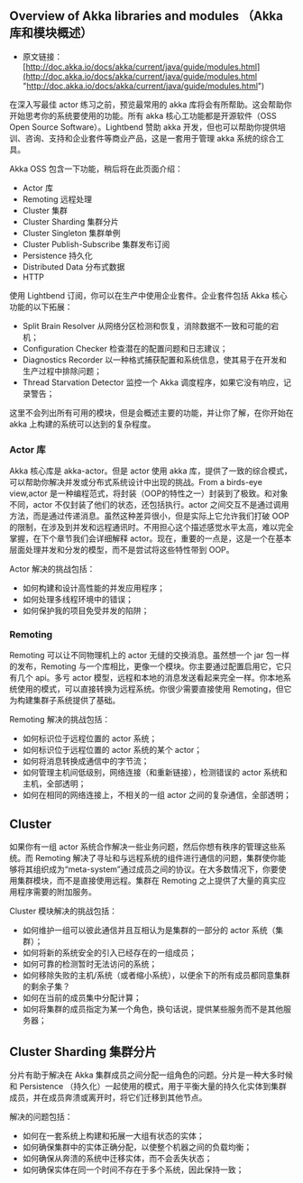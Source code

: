 ## Overview of Akka libraries and modules （Akka 库和模块概述）
- 原文链接：[http://doc.akka.io/docs/akka/current/java/guide/modules.html](http://doc.akka.io/docs/akka/current/java/guide/modules.html "http://doc.akka.io/docs/akka/current/java/guide/modules.html")

在深入写最佳 actor 练习之前，预览最常用的 akka 库将会有所帮助。这会帮助你开始思考你的系统要使用的功能。所有 akka 核心工功能都是开源软件（OSS Open Source Software）。Lightbend 赞助 akka 开发，但也可以帮助你提供培训、咨询、支持和企业套件等商业产品，这是一套用于管理 akka 系统的综合工具。

Akka OSS 包含一下功能，稍后将在此页面介绍：

- Actor 库
- Remoting 远程处理
- Cluster 集群
- Cluster Sharding 集群分片
- Cluster Singleton 集群单例
- Cluster Publish-Subscribe 集群发布订阅
- Persistence 持久化
- Distributed Data 分布式数据
- HTTP

使用 Lightbend 订阅，你可以在生产中使用企业套件。企业套件包括 Akka 核心功能的以下拓展：

- Split Brain Resolver 从网络分区检测和恢复，消除数据不一致和可能的宕机；
- Configuration Checker 检查潜在的配置问题和日志建议；
- Diagnostics Recorder 以一种格式捕获配置和系统信息，使其易于在开发和生产过程中排除问题；
- Thread Starvation Detector 监控一个 Akka 调度程序，如果它没有响应，记录警告；

这里不会列出所有可用的模块，但是会概述主要的功能，并让你了解，在你开始在 akka 上构建的系统可以达到的复杂程度。

### Actor 库

Akka 核心库是 akka-actor。但是 actor 使用 akka 库，提供了一致的综合模式，可以帮助你解决并发或分布式系统设计中出现的挑战。From a birds-eye view,actor 是一种编程范式，将封装（OOP的特性之一）封装到了极致。和对象不同，actor 不仅封装了他们的状态，还包括执行。actor 之间交互不是通过调用方法，而是通过传递消息。虽然这种差异很小，但是实际上它允许我们打破 OOP 的限制，在涉及到并发和远程通讯时。不用担心这个描述感觉水平太高，难以完全掌握，在下个章节我们会详细解释 actor。现在，重要的一点是，这是一个在基本层面处理并发和分发的模型，而不是尝试将这些特性带到 OOP。

Actor 解决的挑战包括：

- 如何构建和设计高性能的并发应用程序；
- 如何处理多线程环境中的错误；
- 如何保护我的项目免受并发的陷阱；

### Remoting

Remoting 可以让不同物理机上的 actor 无缝的交换消息。虽然想一个 jar 包一样的发布，Remoting 与一个库相比，更像一个模块。你主要通过配置启用它，它只有几个 api。多亏 actor 模型，远程和本地的消息发送看起来完全一样。你本地系统使用的模式，可以直接转换为远程系统。你很少需要直接使用 Remoting，但它为构建集群子系统提供了基础。

Remoting 解决的挑战包括：

- 如何标识位于远程位置的 actor 系统；
- 如何标识位于远程位置的 actor 系统的某个 actor；
- 如何将消息转换成通信中的字节流；
- 如何管理主机间低级别，网络连接（和重新链接），检测错误的 actor 系统和主机，全部透明；
- 如何在相同的网络连接上，不相关的一组 actor 之间的复杂通信，全部透明；

## Cluster

如果你有一组 actor 系统合作解决一些业务问题，然后你想有秩序的管理这些系统。而 Remoting 解决了寻址和与远程系统的组件进行通信的问题，集群使你能够将其组织成为“meta-system”通过成员之间的协议。在大多数情况下，你要使用集群模块，而不是直接使用远程。集群在 Remoting 之上提供了大量的真实应用程序需要的附加服务。

Cluster 模块解决的挑战包括：
- 如何维护一组可以彼此通信并且互相认为是集群的一部分的 actor 系统（集群）；
- 如何将新的系统安全的引入已经存在的一组成员；
- 如何可靠的检测暂时无法访问的系统；
- 如何移除失败的主机/系统（或者缩小系统），以便余下的所有成员都同意集群的剩余子集？
- 如何在当前的成员集中分配计算；
- 如何将集群的成员指定为某一个角色，换句话说，提供某些服务而不是其他服务器；

## Cluster Sharding 集群分片

分片有助于解决在 Akka 集群成员之间分配一组角色的问题。分片是一种大多时候和 Persistence （持久化）一起使用的模式，用于平衡大量的持久化实体到集群成员，并在成员奔溃或离开时，将它们迁移到其他节点。

解决的问题包括：
- 如何在一套系统上构建和拓展一大组有状态的实体；
- 如何确保集群中的实体正确分配，以使整个机器之间的负载均衡；
- 如何确保从奔溃的系统中迁移实体，而不会丢失状态；
- 如何确保实体在同一个时间不存在于多个系统，因此保持一致；